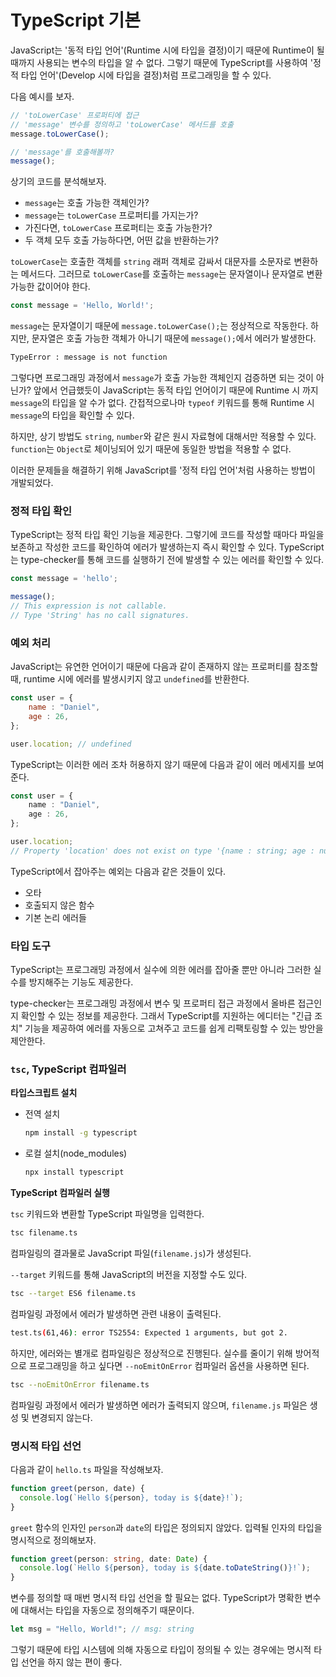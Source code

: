 # TypeScript 기본

JavaScript는 '동적 타입 언어'(Runtime 시에 타입을 결정)이기 때문에 Runtime이 될 때까지 사용되는 변수의 타입을 알 수 없다. 그렇기 때문에 TypeScript를 사용하여 '정적 타입 언어'(Develop 시에 타입을 결정)처럼 프로그래밍을 할 수 있다.

다음 예시를 보자.

```javascript
// 'toLowerCase' 프로퍼티에 접근
// 'message' 변수를 정의하고 'toLowerCase' 메서드를 호출
message.toLowerCase();

// 'message'를 호출해볼까?
message();
```

상기의 코드를 분석해보자.

- `message`는 호출 가능한 객체인가?
- `message`는 `toLowerCase` 프로퍼티를 가지는가?
- 가진다면, `toLowerCase` 프로퍼티는 호출 가능한가?
- 두 객체 모두 호출 가능하다면, 어떤 값을 반환하는가?

`toLowerCase`는 호출한 객체를 `string` 래퍼 객체로 감싸서 대문자를 소문자로 변환하는 메서드다. 그러므로 `toLowerCase`를 호출하는 `message`는 문자열이나 문자열로 변환 가능한 값이어야 한다.

```javascript
const message = 'Hello, World!';
```

`message`는 문자열이기 때문에 `message.toLowerCase();`는 정상적으로 작동한다. 하지만, 문자열은 호출 가능한 객체가 아니기 때문에 `message();`에서 에러가 발생한다.

```bash
TypeError : message is not function
```

그렇다면 프로그래밍 과정에서 `message`가 호출 가능한 객체인지 검증하면 되는 것이 아닌가? 앞에서 언급했듯이 JavaScript는 동적 타입 언어이기 때문에 Runtime 시 까지 `message`의 타입을 알 수가 없다. 간접적으로나마 `typeof` 키워드를 통해 Runtime 시 `message`의 타입을 확인할 수 있다.

하지만, 상기 방법도 `string`, `number`와 같은 원시 자료형에 대해서만 적용할 수 있다. `function`는 `Object`로 체이닝되어 있기 때문에 동일한 방법을 적용할 수 없다.

이러한 문제들을 해결하기 위해 JavaScript를 '정적 타입 언어'처럼 사용하는 방법이 개발되었다.



### 정적 타입 확인

TypeScript는 정적 타입 확인 기능을 제공한다. 그렇기에 코드를 작성할 때마다 파일을 보존하고 작성한 코드를 확인하여 에러가 발생하는지 즉시 확인할 수 있다. TypeScript는 type-checker를 통해 코드를 실행하기 전에 발생할 수 있는 에러를 확인할 수 있다.

```typescript
const message = 'hello';

message();
// This expression is not callable.
// Type 'String' has no call signatures.
```



### 예외 처리

JavaScript는 유연한 언어이기 때문에 다음과 같이 존재하지 않는 프로퍼티를 참조할 때, runtime 시에 에러를 발생시키지 않고 `undefined`를 반환한다.

```javascript
const user = {
    name : "Daniel",
    age : 26,
};

user.location; // undefined
```

TypeScript는 이러한 에러 조차 허용하지 않기 때문에 다음과 같이 에러 메세지를 보여준다.

```typescript
const user = {
    name : "Daniel",
    age : 26,
};

user.location;
// Property 'location' does not exist on type '{name : string; age : number;}'.
```

TypeScript에서 잡아주는 예외는 다음과 같은 것들이 있다.

- 오타
- 호출되지 않은 함수
- 기본 논리 에러들



### 타입 도구

TypeScript는 프로그래밍 과정에서 실수에 의한 에러를 잡아줄 뿐만 아니라 그러한 실수를 방지해주는 기능도 제공한다.

type-checker는 프로그래밍 과정에서 변수 및 프로퍼티 접근 과정에서 올바른 접근인지 확인할 수 있는 정보를 제공한다. 그래서 TypeScript를 지원하는 에디터는 "긴급 조치" 기능을 제공하여 에러를 자동으로 고쳐주고 코드를 쉽게 리팩토링할 수 있는 방안을 제안한다.



### `tsc`, TypeScript 컴파일러

**타입스크립트 설치**

- 전역 설치

  ```bash
  npm install -g typescript
  ```

- 로컬 설치(node_modules)

  ```bash
  npx install typescript
  ```



**TypeScript 컴파일러 실행**

`tsc` 키워드와 변환할 TypeScript 파일명을 입력한다.

```bash
tsc filename.ts
```

컴파일링의 결과물로 JavaScript 파일(`filename.js`)가 생성된다.

`--target` 키워드를 통해 JavaScript의 버전을 지정할 수도 있다.

```bash
tsc --target ES6 filename.ts
```

컴파일링 과정에서 에러가 발생하면 관련 내용이 출력된다.

```bash
test.ts(61,46): error TS2554: Expected 1 arguments, but got 2.
```

하지만, 에러와는 별개로 컴파일링은 정상적으로 진행된다. 실수를 줄이기 위해 방어적으로 프로그래밍을 하고 싶다면 `--noEmitOnError` 컴파일러 옵션을 사용하면 된다.

```bash
tsc --noEmitOnError filename.ts
```

컴파일링 과정에서 에러가 발생하면 에러가 출력되지 않으며, `filename.js` 파일은 생성 및 변경되지 않는다.



### 명시적 타입 선언

다음과 같이 `hello.ts` 파일을 작성해보자.

```typescript
function greet(person, date) {
  console.log(`Hello ${person}, today is ${date}!`);
}
```

`greet` 함수의 인자인 `person`과 `date`의 타입은 정의되지 않았다. 입력될 인자의 타입을 명시적으로 정의해보자.

```typescript
function greet(person: string, date: Date) {
  console.log(`Hello ${person}, today is ${date.toDateString()}!`);
}
```

변수를 정의할 때 매번 명시적 타입 선언을 할 필요는 없다. TypeScript가 명확한 변수에 대해서는 타입을 자동으로 정의해주기 때문이다.

```typescript
let msg = "Hello, World!"; // msg: string
```

그렇기 때문에 타입 시스템에 의해 자동으로 타입이 정의될 수 있는 경우에는 명시적 타입 선언을 하지 않는 편이 좋다.
